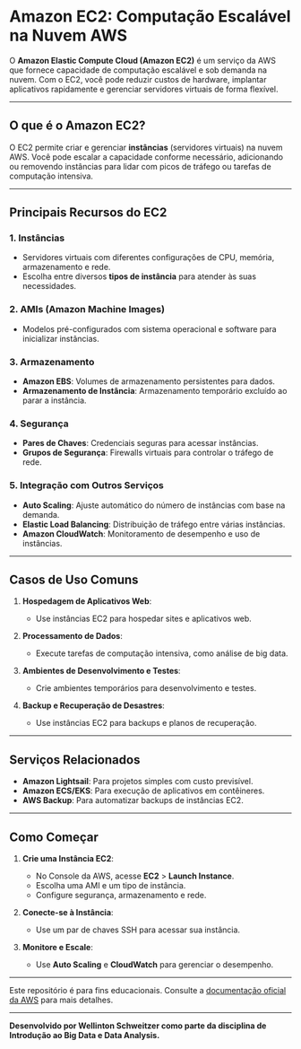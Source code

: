 # Amazon EC2: Computação Escalável na Nuvem AWS

O **Amazon Elastic Compute Cloud (Amazon EC2)** é um serviço da AWS que fornece capacidade de computação escalável e sob demanda na nuvem. Com o EC2, você pode reduzir custos de hardware, implantar aplicativos rapidamente e gerenciar servidores virtuais de forma flexível.

---

## **O que é o Amazon EC2?**

O EC2 permite criar e gerenciar **instâncias** (servidores virtuais) na nuvem AWS. Você pode escalar a capacidade conforme necessário, adicionando ou removendo instâncias para lidar com picos de tráfego ou tarefas de computação intensiva.

---

## **Principais Recursos do EC2**

### 1. **Instâncias**
   - Servidores virtuais com diferentes configurações de CPU, memória, armazenamento e rede.
   - Escolha entre diversos **tipos de instância** para atender às suas necessidades.

### 2. **AMIs (Amazon Machine Images)**
   - Modelos pré-configurados com sistema operacional e software para inicializar instâncias.

### 3. **Armazenamento**
   - **Amazon EBS**: Volumes de armazenamento persistentes para dados.
   - **Armazenamento de Instância**: Armazenamento temporário excluído ao parar a instância.

### 4. **Segurança**
   - **Pares de Chaves**: Credenciais seguras para acessar instâncias.
   - **Grupos de Segurança**: Firewalls virtuais para controlar o tráfego de rede.

### 5. **Integração com Outros Serviços**
   - **Auto Scaling**: Ajuste automático do número de instâncias com base na demanda.
   - **Elastic Load Balancing**: Distribuição de tráfego entre várias instâncias.
   - **Amazon CloudWatch**: Monitoramento de desempenho e uso de instâncias.

---

## **Casos de Uso Comuns**

1. **Hospedagem de Aplicativos Web**:
   - Use instâncias EC2 para hospedar sites e aplicativos web.

2. **Processamento de Dados**:
   - Execute tarefas de computação intensiva, como análise de big data.

3. **Ambientes de Desenvolvimento e Testes**:
   - Crie ambientes temporários para desenvolvimento e testes.

4. **Backup e Recuperação de Desastres**:
   - Use instâncias EC2 para backups e planos de recuperação.

---

##  **Serviços Relacionados**

- **Amazon Lightsail**: Para projetos simples com custo previsível.
- **Amazon ECS/EKS**: Para execução de aplicativos em contêineres.
- **AWS Backup**: Para automatizar backups de instâncias EC2.

---

## **Como Começar**

1. **Crie uma Instância EC2**:
   - No Console da AWS, acesse **EC2** > **Launch Instance**.
   - Escolha uma AMI e um tipo de instância.
   - Configure segurança, armazenamento e rede.

2. **Conecte-se à Instância**:
   - Use um par de chaves SSH para acessar sua instância.

3. **Monitore e Escale**:
   - Use **Auto Scaling** e **CloudWatch** para gerenciar o desempenho.

---

Este repositório é para fins educacionais. Consulte a [documentação oficial da AWS](https://docs.aws.amazon.com/ec2/) para mais detalhes.

---

**Desenvolvido por Wellinton Schweitzer como parte da disciplina de Introdução ao Big Data e Data Analysis.**
